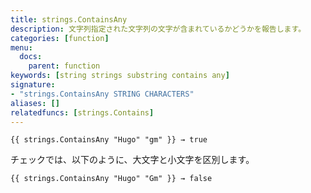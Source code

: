 ```yaml
---
title: strings.ContainsAny
description: 文字列指定された文字列の文字が含まれているかどうかを報告します。
categories: [function]
menu:
  docs:
    parent: function
keywords: [string strings substring contains any]
signature: 
- "strings.ContainsAny STRING CHARACTERS"
aliases: []
relatedfuncs: [strings.Contains]
---
```


```go-html-template
{{ strings.ContainsAny "Hugo" "gm" }} → true
```

チェックでは、以下のように、大文字と小文字を区別します。

```go-html-template
{{ strings.ContainsAny "Hugo" "Gm" }} → false
```
